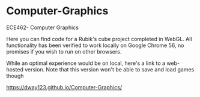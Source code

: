 # Computer-Graphics

ECE462- Computer Graphics

Here you can find code for a Rubik's cube project completed in WebGL. All functionality has been verified to work locally on Google Chrome 56, no promises if you wish to run on other browsers.

While an optimal experience would be on local, here's a link to a web-hosted version. Note that this version won't be able to save and load games though

https://dway123.github.io/Computer-Graphics/
